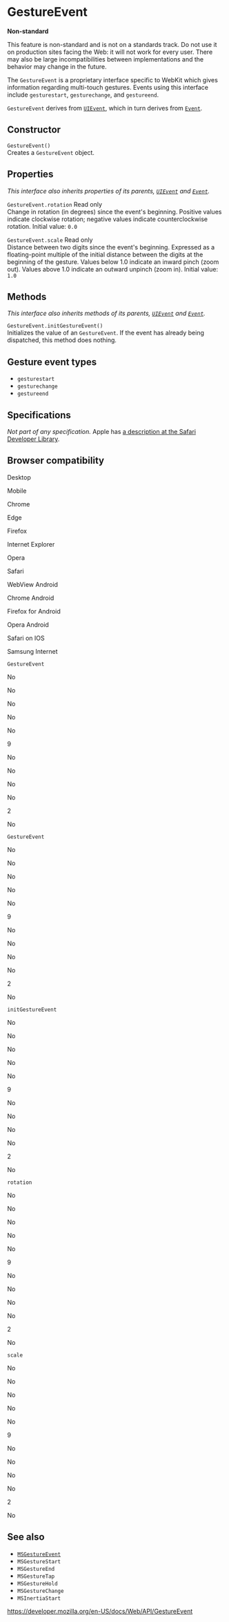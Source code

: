 # GestureEvent

**Non-standard**

This feature is non-standard and is not on a standards track. Do not use it on production sites facing the Web: it will not work for every user. There may also be large incompatibilities between implementations and the behavior may change in the future.

The `GestureEvent` is a proprietary interface specific to WebKit which gives information regarding multi-touch gestures. Events using this interface include `gesturestart`, `gesturechange`, and `gestureend`.

`GestureEvent` derives from [`UIEvent`](uievent), which in turn derives from [`Event`](event).

## Constructor

<span class="page-not-created">`GestureEvent()`</span>  
Creates a `GestureEvent` object.

## Properties

_This interface also inherits properties of its parents, [`UIEvent`](uievent) and [`Event`](event)._

<span class="page-not-created">`GestureEvent.rotation`</span> <span class="badge inline readonly">Read only </span>  
Change in rotation (in degrees) since the event's beginning. Positive values indicate clockwise rotation; negative values indicate counterclockwise rotation. Initial value: `0.0`

<span class="page-not-created">`GestureEvent.scale`</span> <span class="badge inline readonly">Read only </span>  
Distance between two digits since the event's beginning. Expressed as a floating-point multiple of the initial distance between the digits at the beginning of the gesture. Values below 1.0 indicate an inward pinch (zoom out). Values above 1.0 indicate an outward unpinch (zoom in). Initial value: `1.0`

## Methods

_This interface also inherits methods of its parents, [`UIEvent`](uievent) and [`Event`](event)._

<span class="page-not-created">`GestureEvent.initGestureEvent()`</span>  
Initializes the value of an `GestureEvent`. If the event has already being dispatched, this method does nothing.

## Gesture event types

- `gesturestart`
- `gesturechange`
- `gestureend`

## Specifications

_Not part of any specification._ Apple has [a description at the Safari Developer Library](https://developer.apple.com/library/iad/documentation/UserExperience/Reference/GestureEventClassReference/index.html).

## Browser compatibility

Desktop

Mobile

Chrome

Edge

Firefox

Internet Explorer

Opera

Safari

WebView Android

Chrome Android

Firefox for Android

Opera Android

Safari on IOS

Samsung Internet

`GestureEvent`

No

No

No

No

No

9

No

No

No

No

2

No

`GestureEvent`

No

No

No

No

No

9

No

No

No

No

2

No

`initGestureEvent`

No

No

No

No

No

9

No

No

No

No

2

No

`rotation`

No

No

No

No

No

9

No

No

No

No

2

No

`scale`

No

No

No

No

No

9

No

No

No

No

2

No

## See also

- [`MSGestureEvent`](msgestureevent)
- `MSGestureStart`
- `MSGestureEnd`
- `MSGestureTap`
- `MSGestureHold`
- `MSGestureChange`
- `MSInertiaStart`

<a href="https://developer.mozilla.org/en-US/docs/Web/API/GestureEvent" class="_attribution-link">https://developer.mozilla.org/en-US/docs/Web/API/GestureEvent</a>
